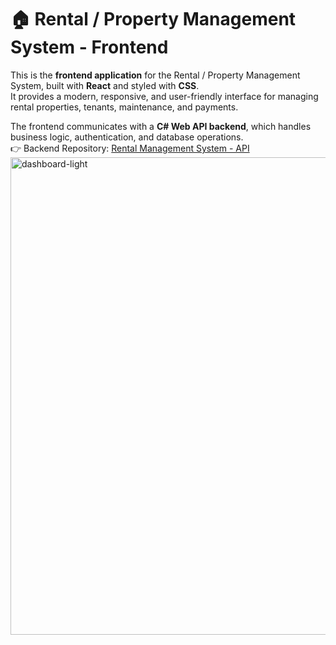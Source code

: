# 🏠 Rental / Property Management System - Frontend

This is the **frontend application** for the Rental / Property Management System, built with **React** and styled with **CSS**.  
It provides a modern, responsive, and user-friendly interface for managing rental properties, tenants, maintenance, and payments.  

The frontend communicates with a **C# Web API backend**, which handles business logic, authentication, and database operations.  
👉 Backend Repository: [Rental Management System - API](https://github.com/MajorDev12/RentalManager_API)  
<img width="1360" height="764" alt="dashboard-light" src="https://github.com/user-attachments/assets/74f2dbed-e379-4680-a571-b972bb854ae7" />
